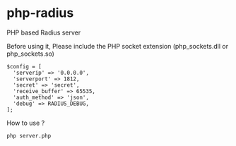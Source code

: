 # php-radius
PHP based Radius server

Before using it, Please include the PHP socket extension (php_sockets.dll or php_sockets.so)
```
$config = [
  'serverip' => '0.0.0.0',
  'serverport' => 1812,
  'secret' => 'secret',
  'receive_buffer' => 65535,
  'auth_method' => 'json',
  'debug' => RADIUS_DEBUG,
];
```

How to use ?
```
php server.php
```
